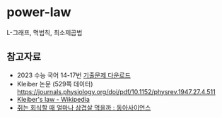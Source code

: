 # power-law
L-그래프, 멱법칙, 최소제곱법


## 참고자료
- 2023 수능 국어 14-17번 [기출문제 다운로드](https://www.kice.re.kr/boardCnts/fileDown.do?fileSeq=e55bd7816384388ffe786eb80d114589)
- Kleiber 논문 (529쪽 데이터) https://journals.physiology.org/doi/pdf/10.1152/physrev.1947.27.4.511
- [Kleiber's law - Wikipedia](https://en.wikipedia.org/wiki/Kleiber%27s_law)
- [쥐는 회식할 때 얼마나 삼겹살 먹을까 : 동아사이언스](https://www.dongascience.com/news.php?idx=-391271)
